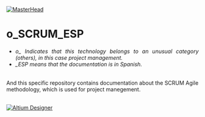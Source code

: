 [![MasterHead](http://dicer0.com/wp-content/uploads/2023/09/SCRUM-di_cer0-Banner.png)](https://dicer0.com/#skills)
# o_SCRUM_ESP
<h6 align="justify">
  <ul>
    <li>o_ Indicates that this technology belongs to an unusual category (others), in this case project management.</li>
    <li>_ESP means that the documentation is in Spanish.</li>
  </ul>
</h6>
And this specific repository contains documentation about the SCRUM Agile methodology, which is used for project manegement.
&nbsp;
<br/>
&nbsp;

[![Altium Designer](http://dicer0.com/wp-content/uploads/2023/09/o_MATLAB.png)](https://dicer0.com/#skills)
